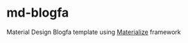 # md-blogfa
Material Design Blogfa template using [Materialize](http://materializecss.com/) framework
